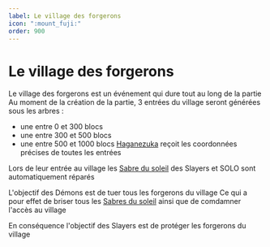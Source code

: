 ```yaml
---
label: Le village des forgerons
icon: ":mount_fuji:"
order: 900
---
```


# Le village des forgerons

Le village des forgerons est un événement qui dure tout au long de la partie
Au moment de la création de la partie, 3 entrées du village seront générées sous les arbres :
- une entre 0 et 300 blocs
- une entre 300 et 500 blocs
- une entre 500 et 1000 blocs
[Haganezuka](../roles/slayer/haganezuka) reçoit les coordonnées précises de toutes les entrées 

Lors de leur entrée au village les [Sabre du soleil](/demonslayer-uhc/divers/sabre) des Slayers et SOLO sont automatiquement réparés

L'objectif des Démons est de tuer tous les forgerons du village
Ce qui a pour effet de briser tous les [Sabres du soleil](/demonslayer-uhc/divers/sabre) ainsi que de comdamner l'accès au village

En conséquence l'objectif des Slayers est de protéger les forgerons du village


